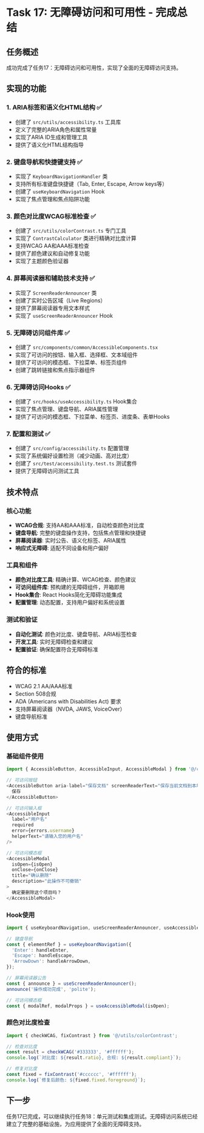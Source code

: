 # Task 17: 无障碍访问和可用性 - 完成总结

## 任务概述
成功完成了任务17：无障碍访问和可用性，实现了全面的无障碍访问支持。

## 实现的功能

### 1. ARIA标签和语义化HTML结构 ✅
- 创建了 `src/utils/accessibility.ts` 工具库
- 定义了完整的ARIA角色和属性常量
- 实现了ARIA ID生成和管理工具
- 提供了语义化HTML结构指导

### 2. 键盘导航和快捷键支持 ✅
- 实现了 `KeyboardNavigationHandler` 类
- 支持所有标准键盘快捷键（Tab, Enter, Escape, Arrow keys等）
- 创建了 `useKeyboardNavigation` Hook
- 实现了焦点管理和焦点陷阱功能

### 3. 颜色对比度WCAG标准检查 ✅
- 创建了 `src/utils/colorContrast.ts` 专门工具
- 实现了 `ContrastCalculator` 类进行精确对比度计算
- 支持WCAG AA和AAA标准检查
- 提供了颜色建议和自动修复功能
- 实现了主题颜色验证器

### 4. 屏幕阅读器和辅助技术支持 ✅
- 实现了 `ScreenReaderAnnouncer` 类
- 创建了实时公告区域（Live Regions）
- 提供了屏幕阅读器专用文本样式
- 实现了 `useScreenReaderAnnouncer` Hook

### 5. 无障碍访问组件库 ✅
- 创建了 `src/components/common/AccessibleComponents.tsx`
- 实现了可访问的按钮、输入框、选择框、文本域组件
- 提供了可访问的模态框、下拉菜单、标签页组件
- 创建了跳转链接和焦点指示器组件

### 6. 无障碍访问Hooks ✅
- 创建了 `src/hooks/useAccessibility.ts` Hook集合
- 实现了焦点管理、键盘导航、ARIA属性管理
- 提供了可访问的模态框、下拉菜单、标签页、进度条、表单Hooks

### 7. 配置和测试 ✅
- 创建了 `src/config/accessibility.ts` 配置管理
- 实现了系统偏好设置检测（减少动画、高对比度）
- 创建了 `src/test/accessibility.test.ts` 测试套件
- 提供了无障碍访问测试工具

## 技术特点

### 核心功能
- **WCAG合规**: 支持AA和AAA标准，自动检查颜色对比度
- **键盘导航**: 完整的键盘操作支持，包括焦点管理和快捷键
- **屏幕阅读器**: 实时公告、语义化标签、ARIA属性
- **响应式无障碍**: 适配不同设备和用户偏好

### 工具和组件
- **颜色对比度工具**: 精确计算、WCAG检查、颜色建议
- **可访问组件库**: 预构建的无障碍组件，开箱即用
- **Hook集合**: React Hooks简化无障碍功能集成
- **配置管理**: 动态配置，支持用户偏好和系统设置

### 测试和验证
- **自动化测试**: 颜色对比度、键盘导航、ARIA标签检查
- **开发工具**: 实时无障碍检查和建议
- **配置验证**: 确保配置符合无障碍标准

## 符合的标准
- WCAG 2.1 AA/AAA标准
- Section 508合规
- ADA (Americans with Disabilities Act) 要求
- 支持屏幕阅读器（NVDA, JAWS, VoiceOver）
- 键盘导航标准

## 使用方式

### 基础组件使用
```typescript
import { AccessibleButton, AccessibleInput, AccessibleModal } from '@/components/common/AccessibleComponents';

// 可访问按钮
<AccessibleButton aria-label="保存文档" screenReaderText="保存当前文档到本地">
  保存
</AccessibleButton>

// 可访问输入框
<AccessibleInput 
  label="用户名" 
  required 
  error={errors.username}
  helperText="请输入您的用户名"
/>

// 可访问模态框
<AccessibleModal 
  isOpen={isOpen} 
  onClose={onClose}
  title="确认删除"
  description="此操作不可撤销"
>
  确定要删除这个项目吗？
</AccessibleModal>
```

### Hook使用
```typescript
import { useKeyboardNavigation, useScreenReaderAnnouncer, useAccessibleModal } from '@/hooks/useAccessibility';

// 键盘导航
const { elementRef } = useKeyboardNavigation({
  'Enter': handleEnter,
  'Escape': handleEscape,
  'ArrowDown': handleArrowDown,
});

// 屏幕阅读器公告
const { announce } = useScreenReaderAnnouncer();
announce('操作成功完成', 'polite');

// 可访问模态框
const { modalRef, modalProps } = useAccessibleModal(isOpen);
```

### 颜色对比度检查
```typescript
import { checkWCAG, fixContrast } from '@/utils/colorContrast';

// 检查对比度
const result = checkWCAG('#333333', '#ffffff');
console.log(`对比度: ${result.ratio}, 合规: ${result.compliant}`);

// 修复对比度
const fixed = fixContrast('#cccccc', '#ffffff');
console.log(`修复后颜色: ${fixed.fixed.foreground}`);
```

## 下一步
任务17已完成，可以继续执行任务18：单元测试和集成测试。无障碍访问系统已经建立了完整的基础设施，为应用提供了全面的无障碍支持。